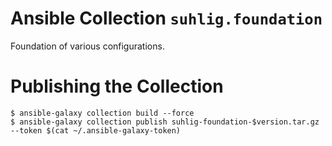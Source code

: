 # Ansible Collection `suhlig.foundation`

Foundation of various configurations.

# Publishing the Collection

```command
$ ansible-galaxy collection build --force
$ ansible-galaxy collection publish suhlig-foundation-$version.tar.gz --token $(cat ~/.ansible-galaxy-token)
```
